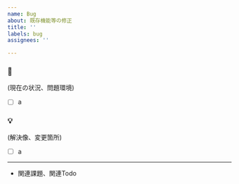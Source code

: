```yaml
---
name: Bug
about: 既存機能等の修正
title: ''
labels: bug
assignees: ''

---
```


### :bug:
(現在の状況、問題環境)
- [ ] a
   
### :bulb:
(解決像、変更箇所)
- [ ] a
___
- 関連課題、関連Todo
